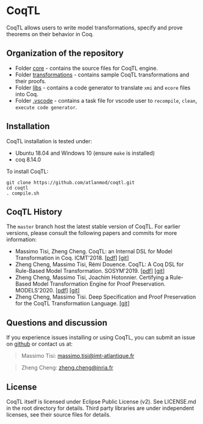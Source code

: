 # CoqTL

CoqTL allows users to write model transformations, specify and prove theorems on their behavior in Coq. 

## Organization of the repository 

* Folder [core](https://github.com/atlanmod/coqtl/tree/master/core) - contains the source files for CoqTL engine.
* Folder [transformations](https://github.com/atlanmod/coqtl/tree/master/transformations) - contains sample CoqTL transformations and their proofs.
* Folder [libs](https://github.com/atlanmod/coqtl/tree/master/libs) - contains a code generator to translate `xmi` and `ecore` files into Coq.
* Folder [.vscode](https://github.com/atlanmod/coqtl/tree/master/.vscode) - contains a task file for vscode user to `recompile`, `clean`, `execute code generator`.

## Installation

CoqTL installation is tested under:
* Ubuntu 18.04 and Windows 10 (ensure `make` is installed)
* coq 8.14.0

To install CoqTL:
```
git clone https://github.com/atlanmod/coqtl.git
cd coqtl
. compile.sh
```

## CoqTL History

The `master` branch host the latest stable version of CoqTL. For earlier versions, please consult the following papers and commits for more information:
* Massimo Tisi, Zheng Cheng. CoqTL: an Internal DSL for Model Transformation in Coq. ICMT'2018. [[pdf]](https://hal.inria.fr/hal-01828344/document) [[git]](https://github.com/atlanmod/CoqTL/tree/eee344e)
* Zheng Cheng, Massimo Tisi, Rémi Douence. CoqTL: A Coq DSL for Rule-Based Model Transformation. SOSYM'2019. [[pdf]](https://hal.archives-ouvertes.fr/hal-02333564/document) [[git]](https://github.com/atlanmod/CoqTL/tree/eee344e)
* Zheng Cheng, Massimo Tisi, Joachim Hotonnier. Certifying a Rule-Based Model Transformation Engine for Proof Preservation. MODELS'2020. [[pdf]](https://hal.inria.fr/hal-02907622/document) [[git]](https://github.com/atlanmod/CoqTL/tree/2a8cea5)
* Zheng Cheng, Massimo Tisi. Deep Specification and Proof Preservation for the CoqTL Transformation Language. [[git]](https://github.com/atlanmod/CoqTL/tree/948eb94)

## Questions and discussion

If you experience issues installing or using CoqTL, you can submit an issue on [github](https://github.com/atlanmod/coqtl/issues) or contact us at:

> Massimo Tisi: massimo.tisi@imt-atlantique.fr

> Zheng Cheng: zheng.cheng@inria.fr

## License

CoqTL itself is licensed under Eclipse Public License (v2). See LICENSE.md in the root directory for details. Third party libraries are under independent licenses, see their source files for details.
